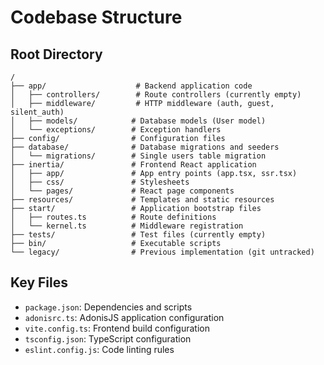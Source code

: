 # Codebase Structure

## Root Directory
```
/
├── app/                    # Backend application code
│   ├── controllers/        # Route controllers (currently empty)
│   ├── middleware/         # HTTP middleware (auth, guest, silent_auth)
│   ├── models/            # Database models (User model)
│   └── exceptions/        # Exception handlers
├── config/                # Configuration files
├── database/              # Database migrations and seeders
│   └── migrations/        # Single users table migration
├── inertia/               # Frontend React application
│   ├── app/               # App entry points (app.tsx, ssr.tsx)
│   ├── css/               # Stylesheets
│   └── pages/             # React page components
├── resources/             # Templates and static resources
├── start/                 # Application bootstrap files
│   ├── routes.ts          # Route definitions
│   └── kernel.ts          # Middleware registration
├── tests/                 # Test files (currently empty)
├── bin/                   # Executable scripts
└── legacy/                # Previous implementation (git untracked)
```

## Key Files
- `package.json`: Dependencies and scripts
- `adonisrc.ts`: AdonisJS application configuration
- `vite.config.ts`: Frontend build configuration
- `tsconfig.json`: TypeScript configuration
- `eslint.config.js`: Code linting rules